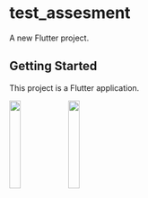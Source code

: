 # test_assesment

A new Flutter project.

## Getting Started

This project is a Flutter application.

<img src="https://user-images.githubusercontent.com/84905256/205913279-ffab1b06-5db3-4c7b-ac36-d8e935952ca2.png" width="20%" height="20%" >  <img src="https://user-images.githubusercontent.com/84905256/205912102-39f627de-0f0d-4b72-b570-8db417df6922.png" width="20%" height="20%" >



